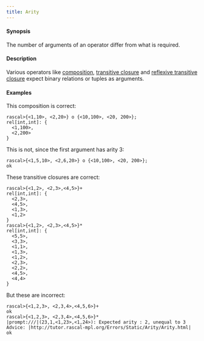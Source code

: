 ```yaml
---
title: Arity
---
```


#### Synopsis

The number of arguments of an operator differ from what is required.

#### Description

Various operators like [composition](../../Rascal/Expressions/Values/Relation/Composition), 
[transitive closure](../../Rascal/Expressions/Values/Relation/TransitiveClosure) and 
[reflexive transitive closure](../../Rascal/Expressions/Values/Relation/ReflexiveTransitiveClosure) 
expect binary relations or tuples as arguments.

#### Examples

This composition is correct:

```rascal-shell
rascal>{<1,10>, <2,20>} o {<10,100>, <20, 200>};
rel[int,int]: {
  <1,100>,
  <2,200>
}
```
This is not, since the first argument has arity 3:

```rascal-shell
rascal>{<1,5,10>, <2,6,20>} o {<10,100>, <20, 200>};
ok
```

These transitive closures are correct:

```rascal-shell
rascal>{<1,2>, <2,3>,<4,5>}+
rel[int,int]: {
  <2,3>,
  <4,5>,
  <1,3>,
  <1,2>
}
rascal>{<1,2>, <2,3>,<4,5>}*
rel[int,int]: {
  <5,5>,
  <3,3>,
  <1,1>,
  <1,3>,
  <1,2>,
  <2,3>,
  <2,2>,
  <4,5>,
  <4,4>
}
```
But these are incorrect:

```rascal-shell
rascal>{<1,2,3>, <2,3,4>,<4,5,6>}+
ok
rascal>{<1,2,3>, <2,3,4>,<4,5,6>}*
|prompt:///|(23,1,<1,23>,<1,24>): Expected arity : 2, unequal to 3
Advice: |http://tutor.rascal-mpl.org/Errors/Static/Arity/Arity.html|
ok
```


